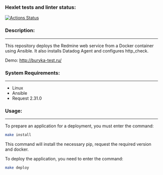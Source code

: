 ### Hexlet tests and linter status:
[![Actions Status](https://github.com/L1kaf/devops-for-programmers-project-76/actions/workflows/hexlet-check.yml/badge.svg)](https://github.com/L1kaf/devops-for-programmers-project-76/actions)

### Description:
---
This repository deploys the Redmine web service from a Docker container using Ansible. It also installs Datadog Agent and configures http_check.

Demo: http://buryka-test.ru/

### System Requirements:
---
* Linux
* Ansible
* Request 2.31.0

### Usage:
---
To prepare an application for a deployment, you must enter the command:
```bash
make install
```
This command will install the necessary pip, request the required version and docker.

To deploy the application, you need to enter the command: 
```bash
make deploy
```
